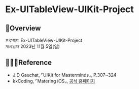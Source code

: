 # Ex-UITableView-UIKit-Project
## 🍎Overview
`프로젝트` Ex-UITableView-UIKit-Project <br>
`게시일자` 2023년 11월 5일(일) <br>

## 👩🏻‍💻Reference

* J.D Gauchat, ⌜UIKit for Masterminds⌟, P.307~324
* kxCoding, ⌜Matering iOS⌟, [공식 홈페이지](https://www.kxcoding.com)
